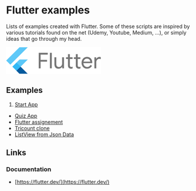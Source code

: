 

# Flutter examples


Lists of examples created with Flutter.
Some of these scripts are inspired by various tutorials found on the net (Udemy, Youtube, Medium, ...), or simply ideas that go through my head.

![](images/flutter_logo.svg)

## Examples

1. [Start App](apps/000_start_app)
* [Quiz App](apps/001_quiz_app)
* [Flutter assignement](apps/002_flutter_assignment)
* [Tricount clone](apps/003_tricount)
* [ListView from Json Data](apps/004_list_from_json)

## Links

### Documentation 

* [https://flutter.dev/](https://flutter.dev/)
